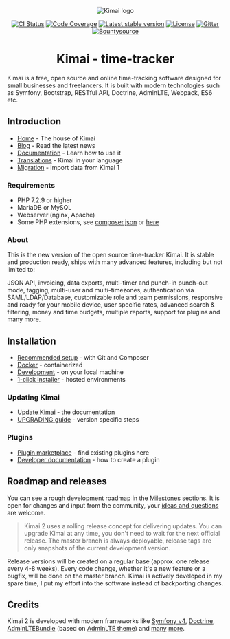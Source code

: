 
<p align="center">
    <img src="https://raw.githubusercontent.com/kimai/images/master/repository-header.png" alt="Kimai logo">
</p>

<p align="center">
    <a href="https://github.com/kevinpapst/kimai2/actions"><img alt="CI Status" src="https://github.com/kevinpapst/kimai2/workflows/CI/badge.svg"></a>
    <a href="https://codecov.io/gh/kevinpapst/kimai2"><img alt="Code Coverage" src="https://codecov.io/gh/kevinpapst/kimai2/branch/master/graph/badge.svg"></a>
    <a href="https://packagist.org/packages/kevinpapst/kimai2"><img alt="Latest stable version" src="https://poser.pugx.org/kevinpapst/kimai2/v/stable"></a>
    <a href="https://packagist.org/packages/kevinpapst/kimai2"><img alt="License" src="https://poser.pugx.org/kevinpapst/kimai2/license"></a>
    <a href="https://gitter.im/kimai2/support"><img alt="Gitter" src="https://badges.gitter.im/kimai2/support.svg"></a>
    <a href="https://www.bountysource.com/teams/kimai2"><img alt="Bountysource" src="https://img.shields.io/bountysource/team/kimai2/activity"></a>
</p>

<h1 align="center">Kimai - time-tracker</h1>

Kimai is a free, open source and online time-tracking software designed for small businesses and freelancers. 
It is built with modern technologies such as Symfony, Bootstrap, RESTful API, Doctrine, AdminLTE, Webpack, ES6 etc.

## Introduction

- [Home](https://www.kimai.org) - The house of Kimai
- [Blog](https://www.kimai.org/blog/) - Read the latest news
- [Documentation](https://www.kimai.org/documentation/) - Learn how to use it
- [Translations](https://hosted.weblate.org/projects/kimai/#languages) - Kimai in your language
- [Migration](https://www.kimai.org/documentation/migration-v1.html) - Import data from Kimai 1 

### Requirements

- PHP 7.2.9 or higher
- MariaDB or MySQL
- Webserver (nginx, Apache)
- Some PHP extensions, see [composer.json](composer.json) or [here](https://www.kimai.org/download/)

### About

This is the new version of the open source time-tracker Kimai. It is stable and production ready, ships
with many advanced features, including but not limited to: 

JSON API, invoicing, data exports, multi-timer and punch-in punch-out mode, tagging, multi-user and multi-timezones, 
authentication via SAML/LDAP/Database, customizable role and team permissions, responsive and ready for your mobile device, 
user specific rates, advanced search & filtering, money and time budgets, multiple reports, support for plugins and many more.

## Installation

- [Recommended setup](https://www.kimai.org/documentation/installation.html#recommended-setup) - with Git and Composer
- [Docker](https://www.kimai.org/documentation/docker.html) - containerized
- [Development](https://www.kimai.org/documentation/installation.html#development-installation) - on your local machine 
- [1-click installer](https://www.kimai.org/documentation/installation.html#hosting-and-1-click-installations) - hosted environments 

### Updating Kimai

- [Update Kimai](https://www.kimai.org/documentation/updates.html) - the documentation
- [UPGRADING guide](UPGRADING.md) - version specific steps

### Plugins

- [Plugin marketplace](https://www.kimai.org/store/) - find existing plugins here
- [Developer documentation](https://www.kimai.org/documentation/developers.html) - how to create a plugin

## Roadmap and releases

You can see a rough development roadmap in the [Milestones](https://github.com/kevinpapst/kimai2/milestones) sections.
It is open for changes and input from the community, your [ideas and questions](https://github.com/kevinpapst/kimai2/issues) are welcome.

> Kimai 2 uses a rolling release concept for delivering updates.
> You can upgrade Kimai at any time, you don't need to wait for the next official release.
> The master branch is always deployable, release tags are only snapshots of the current development version.

Release versions will be created on a regular base (approx. one release every 4-8 weeks).
Every code change, whether it's a new feature or a bugfix, will be done on the master branch. 
Kimai is actively developed in my spare time, I put my effort into the software instead of backporting changes.

## Credits

Kimai 2 is developed with modern frameworks like 
[Symfony v4](https://github.com/symfony/symfony), 
[Doctrine](https://github.com/doctrine/),
[AdminLTEBundle](https://github.com/kevinpapst/AdminLTEBundle/) (based on [AdminLTE theme](https://github.com/almasaeed2010/AdminLTE)) and 
[many](composer.json) [more](package.json).

